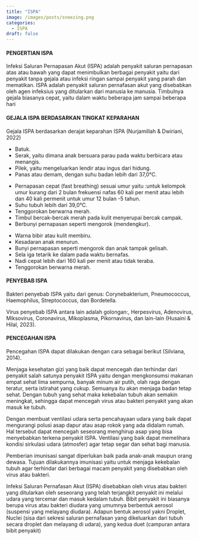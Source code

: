 ```yaml
---
title: "ISPA"
image: /images/posts/sneezing.png
categories: 
  - ISPA
draft: false
---
```


#### PENGERTIAN ISPA
Infeksi Saluran Pernapasan Akut (ISPA) adalah penyakit saluran pernapasan atas atau bawah yang dapat menimbulkan berbagai penyakit yaitu dari penyakit tanpa gejala atau infeksi ringan sampai penyakit yang parah dan mematikan.
ISPA adalah penyakit saluran pernafasan  akut  yang  disebabkan  oleh  agen infeksius  yang  ditularkan  dari  manusia  ke manusia.  Timbulnya  gejala  biasanya  cepat, yaitu   dalam waktu   beberapa   jam   sampai beberapa  hari

#### GEJALA ISPA BERDASARKAN TINGKAT KEPARAHAN
Gejala ISPA berdasarkan derajat keparahan ISPA (Nurjamillah & Dwiriani, 2022) 
<Accordion  title="GEJALA ISPA RINGAN">

- Batuk.
-	Serak, yaitu dimana anak bersuara parau pada waktu berbicara atau menangis.
-	Pilek, yaitu mengeluarkan lendir atau ingus dari hidung.
-	Panas atau demam, dengan suhu badan lebih dari 37,0°C.

</Accordion>

<Accordion className="mt-3" title="GEJALA ISPA SEDANG">

- Pernapasan cepat (fast breathing) sesuai umur yaitu :untuk kelompok umur kurang dari 2 bulan frekuensi nafas 60 kali per menit atau lebih dan 40 kali permenit untuk umur 12 bulan -5 tahun.
-	Suhu tubuh lebih dari 39,0°C.
-	Tenggorokan berwarna merah.
-	Timbul bercak-bercak merah pada kulit menyerupai bercak campak.
- Berbunyi pernapasan seperti mengorok (mendengkur).

</Accordion>

<Accordion className="mt-3" title="GEJALA ISPA BERAT">

- Warna bibir atau kulit membiru.
- Kesadaran anak menurun.
- Bunyi pernapasan seperti mengorok dan anak tampak gelisah.
- Sela iga tetarik ke dalam pada waktu bernafas.
- Nadi cepat lebih dari 160 kali per menit atau tidak teraba.
- Tenggorokan berwarna merah.

</Accordion>

#### PENYEBAB ISPA

<Accordion title="Bakteri">

Bakteri penyebab ISPA yaitu dari genus: Corynebakterium, Pneumococcus, Haemophilus, Streptococcus, dan Bordetella.

</Accordion>

<Accordion className="mt-3" title="Virus">

Virus penyebab ISPA antara lain adalah golongan:, Herpesvirus, Adenovirus, Miksovirus, Coronavirus, Mikoplasma, Pikornavirus, dan lain-lain (Husaini & Hilal, 2023).

</Accordion>
 

#### PENCEGAHAN ISPA
Pencegahan ISPA dapat dilakukan dengan cara sebagai berikut (Silviana, 2014).
<Accordion title="MAKAN SEHAT">

Menjaga kesehatan gizi yang baik dapat mencegah dan terhindar dari penyakit salah satunya penyakit ISPA yaitu dengan mengkonsumsi makanan empat sehat lima sempurna, banyak minum air putih, olah raga dengan teratur, serta istirahat yang cukup. Semuanya itu akan menjaga badan tetap sehat. Dengan tubuh yang sehat maka kekebalan tubuh akan semakin meningkat, sehingga dapat mencegah virus atau bakteri penyakit yang akan masuk ke tubuh.

</Accordion>

<Accordion className="mt-3" title="MENJAGA KEBERSIHAN INDIVIDU DAN LINGKUNGAN">

Dengan membuat ventilasi udara serta pencahayaan udara yang baik dapat mengurangi polusi asap dapur atau asap rokok yang ada didalam rumah. Hal tersebut dapat mencegah seseorang menghirup asap yang bisa menyebabkan terkena penyakit ISPA. Ventilasi yang baik dapat memelihara kondisi sirkulasi udara (atmosfer) agar tetap segar dan sehat bagi manusia.

</Accordion>

<Accordion className="mt-3" title="IMUNISASI">

Pemberian imunisasi sangat diperlukan baik pada anak-anak maupun orang dewasa. Tujuan dilakukannya imunisasi yaitu untuk menjaga kekebalan tubuh agar terhindar dari berbagai macam penyakit yang disebabkan oleh virus atau bakteri.

</Accordion>

<Accordion className="mt-3" title="JAUHKAN ANAK ANAK DARI PENDERITA ISPA">

Infeksi Saluran Pernafasan Akut (ISPA) disebabkan oleh virus atau bakteri yang ditularkan oleh seseorang yang telah terjangkit penyakit ini melalui udara yang tercemar dan masuk kedalam tubuh. Bibit penyakit ini biasanya berupa virus atau bakteri diudara yang umumnya berbentuk aerosol (suspensi yang melayang diudara). Adapun bentuk aerosol yakni Droplet, Nuclei (sisa dari sekresi saluran pernafasan yang dikeluarkan dari tubuh secara droplet dan melayang di udara), yang kedua duet (campuran antara bibit penyakit)

</Accordion>




